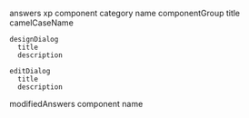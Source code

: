 answers
  xp
    component
      category
      name
      componentGroup
      title
      camelCaseName

    designDialog
      title
      description

    editDialog
      title
      description

modifiedAnswers
  component
    name
